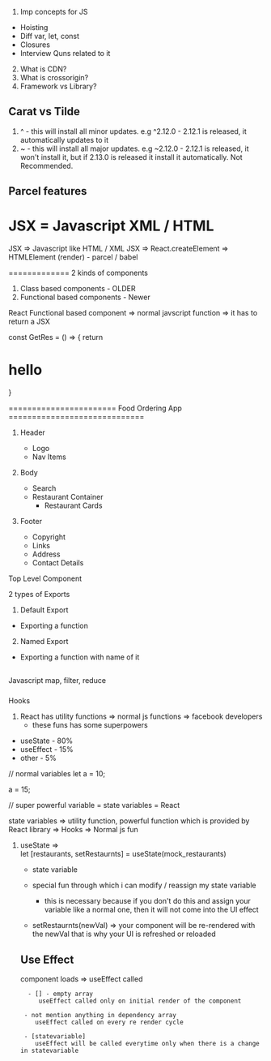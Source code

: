 1. Imp concepts for JS

- Hoisting
- Diff var, let, const
- Closures
- Interview Quns related to it

2. What is CDN?
3. What is crossorigin?
4. Framework vs Library?

## Carat vs Tilde

1. ^ - this will install all minor updates. e.g ^2.12.0 - 2.12.1 is released, it automatically updates to it
2. ~ - this will install all major updates. e.g ~2.12.0 - 2.12.1 is released, it won't install it, but if 2.13.0 is released it install it automatically. Not Recommended.

## Parcel features

# JSX = Javascript XML / HTML

JSX => Javascript like HTML / XML
JSX => React.createElement => HTMLElement (render) - parcel / babel

=============
2 kinds of components

1. Class based components - OLDER
2. Functional based components - Newer

React Functional based component => normal javscript function => it has to return a JSX

const GetRes = () => {
return <h1>hello</h1>
}

======================= Food Ordering App =============================

1. Header

   - Logo
   - Nav Items

2. Body

   - Search
   - Restaurant Container
     - Restaurant Cards

3. Footer
   - Copyright
   - Links
   - Address
   - Contact Details

Top Level Component

2 types of Exports

1. Default Export

- Exporting a function

2. Named Export

- Exporting a function with name of it

##

Javascript
map, filter, reduce

###

Hooks

1. React has utility functions => normal js functions => facebook developers
   - these funs has some superpowers

- useState - 80%
- useEffect - 15%
- other - 5%

// normal variables
let a = 10;

a = 15;

// super powerful variable = state variables = React

state variables => utility function, powerful function which is provided by React library => Hooks => Normal js fun

1.  useState =>  
    let [restaurants, setRestaurnts] = useState(mock_restaurants)

    - state variable
    - special fun through which i can modify / reassign my state variable

      - this is necessary because if you don't do this and assign your variable like a normal one, then it will not come into the UI effect

    - setRestaurnts(newVal) => your component will be re-rendered with the newVal that is why your UI is refreshed or reloaded

    ## Use Effect

    component loads => useEffect called

          - [] - empty array
             useEffect called only on initial render of the component

         - not mention anything in dependency array
            useEffect called on every re render cycle

         - [statevariable]
            useEffect will be called everytime only when there is a change in statevariable
